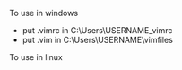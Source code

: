 To use in windows
* put .vimrc in C:\Users\USERNAME\_vimrc
* put .vim in C:\Users\USERNAME\vimfiles

To use in linux


